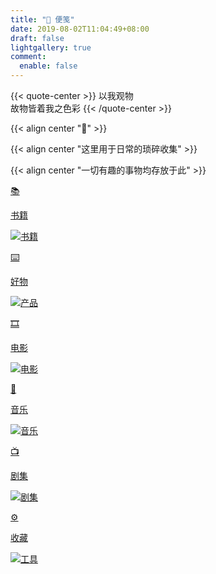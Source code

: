```yaml
---
title: "🔖 便笺"
date: 2019-08-02T11:04:49+08:00
draft: false
lightgallery: true
comment:
  enable: false
---
```


{{< quote-center >}}
以我观物<br>
故物皆着我之色彩
{{< /quote-center >}}

{{< align center "🔖" >}}

{{< align center "这里用于日常的琐碎收集" >}}

{{< align center "一切有趣的事物均存放于此" >}}

<div class="subpage-box">

  <div class="subpage-box-cover">
    <a href="../books" data-pjax-state="">
      <p class="image-hyper">📚</p>
      <p class="image-caption">书籍</p>
      <img alt="书籍" data-src="" src="https://z1.ax1x.com/2023/10/24/piEyqgg.png" data-loaded="true">
    </a>
  </div>
  <div class="subpage-box-cover">
    <a href="../goods" data-pjax-state="">
      <p class="image-hyper">⌨️</p>
      <p class="image-caption">好物</p>
      <img alt="产品" data-src="" src="https://z1.ax1x.com/2023/10/30/pimsIXD.jpg" data-loaded="true">
    </a>
  </div>
  <div class="subpage-box-cover">
    <a href="../movies" data-pjax-state="">
      <p class="image-hyper">🎞️</p>
      <p class="image-caption">电影</p>
      <img alt="电影" data-src="" src="https://z1.ax1x.com/2023/10/30/pimsTne.png" data-loaded="true">
    </a>
  </div>
  <div class="subpage-box-cover">
    <a href="../music" data-pjax-state="">
      <p class="image-hyper">🎹</p>
      <p class="image-caption">音乐</p>
      <img alt="音乐" data-src="" src="https://z1.ax1x.com/2023/10/23/piA8oI1.png" data-loaded="true">
    </a>
  </div>
  <div class="subpage-box-cover">
    <a href="../drama" data-pjax-state="">
      <p class="image-hyper">📺</p>
      <p class="image-caption">剧集</p>
      <img alt="剧集" data-src="" src="https://z1.ax1x.com/2023/10/30/pimOdl8.png" data-loaded="true">
    </a>
  </div>
  <div class="subpage-box-cover">
    <a href="../tool" data-pjax-state="">
      <p class="image-hyper">⚙️</p>
      <p class="image-caption">收藏</p>
      <img alt="工具" data-src="" src="https://z1.ax1x.com/2023/10/23/piAtBlV.png" data-loaded="true">
    </a>
  </div>
</div>





